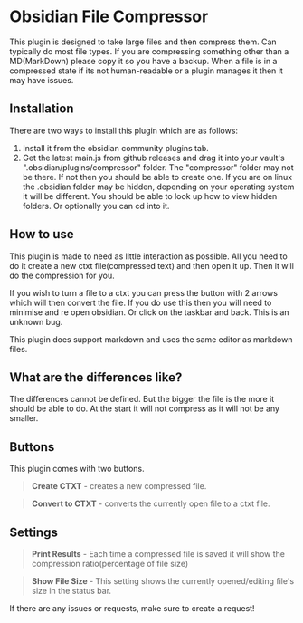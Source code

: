 # Obsidian File Compressor

This plugin is designed to take large files and then compress them. Can typically do most file types. If you are compressing something other than a MD(MarkDown) please copy it so you have a backup. When a file is in a compressed state if its not human-readable or a plugin manages it then it may have issues.

## Installation
There are two ways to install this plugin which are as follows:
1. Install it from the obsidian community plugins tab.
2. Get the latest main.js from github releases and drag it into your vault's ".obsidian/plugins/compressor" folder. The "compressor" folder may not be there. If not then you should be able to create one. If you are on linux the .obsidian folder may be hidden, depending on your operating system it will be different. You should be able to look up how to view hidden folders. Or optionally you can cd into it.

## How to use
This plugin is made to need as little interaction as possible. All you need to do it create a new ctxt file(compressed text) and then open it up. Then it will do the compression for you.

If you wish to turn a file to a ctxt you can press the button with 2 arrows which will then convert the file. If you do use this then you will need to minimise and re open obsidian. Or click on the taskbar and back. This is an unknown bug.

This plugin does support markdown and uses the same editor as markdown files.

## What are the differences like?
The differences cannot be defined. But the bigger the file is the more it should be able to do. At the start it will not compress as it will not be any smaller.

## Buttons
This plugin comes with two buttons.
> **Create CTXT** - creates a new compressed file.

> **Convert to CTXT** - converts the currently open file to a ctxt file.

## Settings
> **Print Results** - Each time a compressed file is saved it will show the compression ratio(percentage of file size)

> **Show File Size** - This setting shows the currently opened/editing file's size in the status bar.






If there are any issues or requests, make sure to create a request!